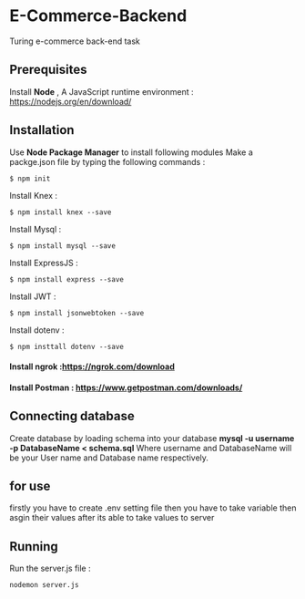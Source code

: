 # E-Commerce-Backend
Turing e-commerce back-end task
## Prerequisites
Install <b>Node</b> , A JavaScript runtime environment : https://nodejs.org/en/download/
## Installation
Use <b>Node Package Manager</b> to install following modules Make a packge.json file by typing the following commands :

    $ npm init  
Install Knex :    
    
    $ npm install knex --save
Install Mysql : 

    $ npm install mysql --save
Install ExpressJS : 

    $ npm install express --save
Install JWT :

    $ npm install jsonwebtoken --save
 Install dotenv :
    
    $ npm insttall dotenv --save
 
#### Install ngrok :https://ngrok.com/download
#### Install Postman : https://www.getpostman.com/downloads/

## Connecting database
Create database by loading schema into your database <b>mysql -u username -p DatabaseName < schema.sql</b> Where username and DatabaseName will be your User name and Database name respectively.
    
    
##  for use 
firstly you have to create .env setting file then you have to take variable then asgin their values after its able to take values to server

## Running
Run the server.js file :
    
    nodemon server.js
